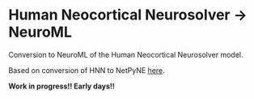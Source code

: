 # Human Neocortical Neurosolver -> NeuroML

Conversion to NeuroML of the Human Neocortical Neurosolver model. 

Based on conversion of HNN to NetPyNE [here](https://github.com/Neurosim-lab/netpyne_workspace/blob/nov2020/hnn_simple.py).

**Work in progress!! Early days!!**

